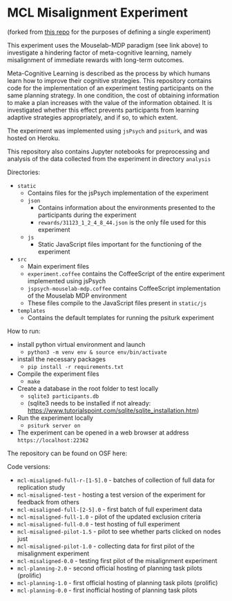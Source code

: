 # MCL Misalignment Experiment

(forked from [this repo](https://github.com/RationalityEnhancementGroup/mouselab-mdp-example/tree/jsPsych-v7.2.1) for the purposes of defining a single experiment)

This experiment uses the Mouselab-MDP paradigm (see link above) to investigate a hindering factor of meta-cognitive learning, namely misalignment of immediate rewards with long-term outcomes. 

Meta-Cognitive Learning is described as the process by which humans learn how to improve their cognitive strategies. This repository contains code for the implementation of an experiment testing participants on the same planning strategy. In one condition, the cost of obtaining information to make a plan increases with the value of the information obtained. It is investigated whether this effect prevents participants from learning adaptive strategies appropriately, and if so, to which extent.

The experiment was implemented using `jsPsych` and `psiturk`, and was hosted on Heroku.

This repository also contains Jupyter notebooks for preprocessing and analysis of the data collected from the experiment in directory `analysis`

Directories:

* `static`
  * Contains files for the jsPsych implementation of the experiment
  * `json`
    * Contains information about the environments presented to the participants during the experiment
    * `rewards/31123_1_2_4_8_44.json` is the only file used for this experiment
  * `js`
    * Static JavaScript files important for the functioning of the experiment
* `src`
  * Main experiment files
  * `experiment.coffee` contains the CoffeeScript of the entire experiment implemented using jsPsych
  * `jspsych-mouselab-mdp.coffee` contains CoffeeScript implementation of the Mouselab MDP environment
  * These files compile to the JavaScript files present in `static/js`
* `templates`
  * Contains the default templates for running the psiturk experiment

How to run:

* install python virtual environment and launch
  * `python3 -m venv env & source env/bin/activate`
* install the necessary packages
  * `pip install -r requirements.txt`
* Compile the experiment files
  * `make`
* Create a database in the root folder to test locally
  * `sqlite3 participants.db`
  * (sqlite3 needs to be installed if not already: https://www.tutorialspoint.com/sqlite/sqlite_installation.htm)
* Run the experiment locally
  * `psiturk server on`
* The experiment can be opened in a web browser at address `https://localhost:22362`

The repository can be found on OSF here: 

Code versions:

* `mcl-misaligned-full-r-[1-5].0` - batches of collection of full data for replication study
* `mcl-misaligned-test` - hosting a test version of the experiment for feedback from others
* `mcl-misaligned-full-[2-5].0` - first batch of full experiment data
* `mcl-misaligned-full-1.0` - pilot of the updated exclusion criteria 
* `mcl-misaligned-full-0.0` - test hosting of full experiment
* `mcl-misaligned-pilot-1.5` - pilot to see whether parts clicked on nodes just
* `mcl-misaligned-pilot-1.0` - collecting data for first pilot of the misalignment experiment
* `mcl-misaligned-0.0` - testing first pilot of the misalignment experiment 
* `mcl-planning-2.0` - second official hosting of planning task pilots (prolific)
* `mcl-planning-1.0` - first official hosting of planning task pilots (prolific)
* `mcl-planning-0.0` - first inofficial hosting of planning task pilots 